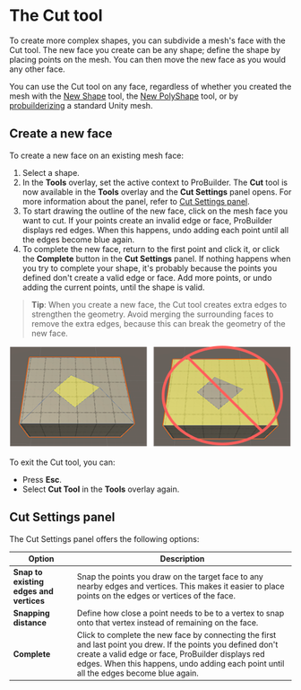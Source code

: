 # The Cut tool

To create more complex shapes, you can subdivide a mesh's face with the Cut tool. The new face you create can be any shape; define the shape by placing points on the mesh. You can then move the new face as you would any other face.

You can use the Cut tool on any face, regardless of whether you created the mesh with the [New Shape](shape-tool.md) tool, the [New PolyShape](polyshape.md) tool, or by [probuilderizing](Object_ProBuilderize.md) a standard Unity mesh.

## Create a new face

To create a new face on an existing mesh face:

1. Select a shape. 
1. In the **Tools** overlay, set the active context to ProBuilder. The **Cut** tool is now available in the **Tools** overlay and the **Cut Settings** panel opens. For more information about the panel, refer to [Cut Settings panel](#cut-tool_panel).
1. To start drawing the outline of the new face, click on the mesh face you want to cut. If your points create an invalid edge or face, ProBuilder displays red edges. When this happens, undo adding each point until all the edges become blue again.
1. To complete the new face, return to the first point and click it, or click the **Complete** button in the **Cut Settings** panel. If nothing happens when you try to complete your shape, it's probably because the points you defined don't create a valid edge or face. Add more points, or undo adding the current points, until the shape is valid.


> **Tip**: When you create a new face, the Cut tool creates extra edges to strengthen the geometry. Avoid merging the surrounding faces to remove the extra edges, because this can break the geometry of the new face.

![After you cut a face, extra edges secure the new face's integrity. Removing those edges makes the new face unstable](images/cut-tool-nomerge.png)

To exit the Cut tool, you can:

* Press **Esc**.
* Select **Cut Tool** in the **Tools** overlay again.

<a name="cut-tool_panel"></a>

## Cut Settings panel

The Cut Settings panel offers the following options:

| **Option** | **Description** |
| --- | --- |
| **Snap to existing edges and vertices** | Snap the points you draw on the target face to any nearby edges and vertices. This makes it easier to place points on the edges or vertices of the face. |
| **Snapping distance** | Define how close a point needs to be to a vertex to snap onto that vertex instead of remaining on the face. |
| **Complete** | Click to complete the new face by connecting the first and last point you drew. If the points you defined don't create a valid edge or face, ProBuilder displays red edges. When this happens, undo adding each point until all the edges become blue again. |
